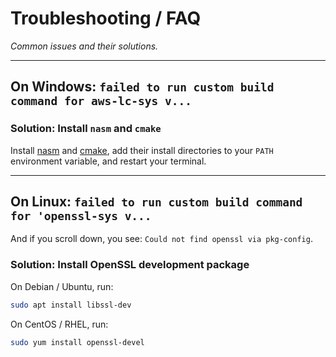 # Troubleshooting / FAQ

_Common issues and their solutions._

---

## On Windows: `failed to run custom build command for aws-lc-sys v...`

### Solution: Install `nasm` and `cmake`

Install [nasm](https://www.nasm.us/pub/nasm/releasebuilds/) and [cmake](https://cmake.org/download/), add their install directories to your `PATH` environment variable, and restart your terminal.


---

## On Linux: `failed to run custom build command for 'openssl-sys v...` 

And if you scroll down, you see: `Could not find openssl via pkg-config`.

### Solution: Install OpenSSL development package

On Debian / Ubuntu, run:

```bash
sudo apt install libssl-dev
```

On CentOS / RHEL, run:

```bash
sudo yum install openssl-devel
```